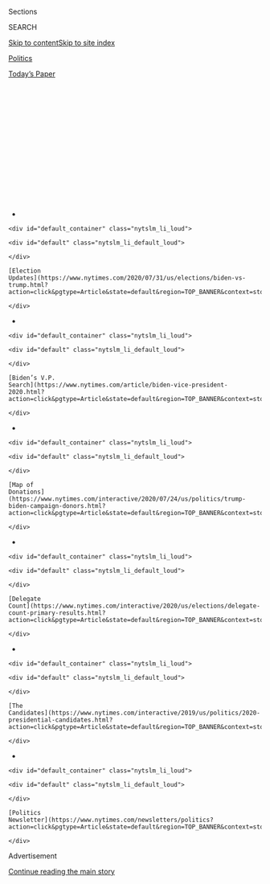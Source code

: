 <div id="app">

<div>

<div>

<div>

<div class="NYTAppHideMasthead css-1q2w90k e1suatyy0">

<div class="section css-ui9rw0 e1suatyy2">

<div class="css-eph4ug er09x8g0">

<div class="css-6n7j50">

</div>

<span class="css-1dv1kvn">Sections</span>

<div class="css-10488qs">

<span class="css-1dv1kvn">SEARCH</span>

</div>

[Skip to content](#site-content)[Skip to site
index](#site-index)

</div>

<div id="masthead-section-label" class="css-1wr3we4 eaxe0e00">

[Politics](https://www.nytimes.com/section/politics)

</div>

<div class="css-10698na e1huz5gh0">

</div>

</div>

<div id="masthead-bar-one" class="section hasLinks css-15hmgas e1csuq9d3">

<div class="css-uqyvli e1csuq9d0">

</div>

<div class="css-1uqjmks e1csuq9d1">

</div>

<div class="css-9e9ivx">

[](https://myaccount.nytimes.com/auth/login?response_type=cookie&client_id=vi)

</div>

<div class="css-1bvtpon e1csuq9d2">

[Today’s
Paper](https://www.nytimes.com/section/todayspaper)

</div>

</div>

</div>

</div>

<div data-aria-hidden="false">

<div id="site-content" data-role="main">

<div>

<div class="css-1aor85t" style="opacity:0.000000001;z-index:-1;visibility:hidden">

<div class="css-1hqnpie">

<div class="css-epjblv">

<span class="css-17xtcya">[Politics](/section/politics)</span><span class="css-x15j1o">|</span><span class="css-fwqvlz">The
Women in Line to Hug Joe
Biden</span>

</div>

<div class="css-k008qs">

<div class="css-1iwv8en">

<span class="css-18z7m18"></span>

<div>

</div>

</div>

<span class="css-1n6z4y">https://nyti.ms/2zuHKqU</span>

<div class="css-1705lsu">

<div class="css-4xjgmj">

<div class="css-4skfbu" data-role="toolbar" data-aria-label="Social Media Share buttons, Save button, and Comments Panel with current comment count" data-testid="share-tools">

  - 
  - 
  - 
  - 
    
    <div class="css-6n7j50">
    
    </div>

  - 
  - 

</div>

</div>

</div>

</div>

</div>

</div>

<div id="NYT_TOP_BANNER_REGION" class="css-13pd83m">

<div>

<div id="styln-elections-notifications-menu" class="section interactive-content interactive-size-medium css-1edisqu">

<div class="css-17ih8de interactive-body">

<div class="nytslm_innerContainer" data-aria-live="polite">

<div class="nytslm_title">

</div>

  - 
    
    <div id="default_container" class="nytslm_li_loud">
    
    <div id="default" class="nytslm_li_default_loud">
    
    </div>
    
    [Election
    Updates](https://www.nytimes.com/2020/07/31/us/elections/biden-vs-trump.html?action=click&pgtype=Article&state=default&region=TOP_BANNER&context=storylines_menu)
    
    </div>

  - 
    
    <div id="default_container" class="nytslm_li_loud">
    
    <div id="default" class="nytslm_li_default_loud">
    
    </div>
    
    [Biden’s V.P.
    Search](https://www.nytimes.com/article/biden-vice-president-2020.html?action=click&pgtype=Article&state=default&region=TOP_BANNER&context=storylines_menu)
    
    </div>

  - 
    
    <div id="default_container" class="nytslm_li_loud">
    
    <div id="default" class="nytslm_li_default_loud">
    
    </div>
    
    [Map of
    Donations](https://www.nytimes.com/interactive/2020/07/24/us/politics/trump-biden-campaign-donors.html?action=click&pgtype=Article&state=default&region=TOP_BANNER&context=storylines_menu)
    
    </div>

  - 
    
    <div id="default_container" class="nytslm_li_loud">
    
    <div id="default" class="nytslm_li_default_loud">
    
    </div>
    
    [Delegate
    Count](https://www.nytimes.com/interactive/2020/us/elections/delegate-count-primary-results.html?action=click&pgtype=Article&state=default&region=TOP_BANNER&context=storylines_menu)
    
    </div>

  - 
    
    <div id="default_container" class="nytslm_li_loud">
    
    <div id="default" class="nytslm_li_default_loud">
    
    </div>
    
    [The
    Candidates](https://www.nytimes.com/interactive/2019/us/politics/2020-presidential-candidates.html?action=click&pgtype=Article&state=default&region=TOP_BANNER&context=storylines_menu)
    
    </div>

  - 
    
    <div id="default_container" class="nytslm_li_loud">
    
    <div id="default" class="nytslm_li_default_loud">
    
    </div>
    
    [Politics
    Newsletter](https://www.nytimes.com/newsletters/politics?action=click&pgtype=Article&state=default&region=TOP_BANNER&context=storylines_menu)
    
    </div>

</div>

</div>

</div>

</div>

</div>

<div id="top-wrapper" class="css-1sy8kpn">

<div id="top-slug" class="css-l9onyx">

Advertisement

</div>

[Continue reading the main
story](#after-top)

<div class="ad top-wrapper" style="text-align:center;height:100%;display:block;min-height:250px">

<div id="top" class="place-ad" data-position="top" data-size-key="top">

</div>

</div>

<div id="after-top">

</div>

</div>

<div>

<div id="sponsor-wrapper" class="css-1hyfx7x">

<div id="sponsor-slug" class="css-19vbshk">

Supported by

</div>

[Continue reading the main
story](#after-sponsor)

<div id="sponsor" class="ad sponsor-wrapper" style="text-align:center;height:100%;display:block">

</div>

<div id="after-sponsor">

</div>

</div>

<div class="css-186x18t">

</div>

<div class="css-1vkm6nb ehdk2mb0">

# The Women in Line to Hug Joe Biden

</div>

It’s a moment to connect with a candidate they like. And it’s an act of
defiance.

<div class="css-79elbk" data-testid="photoviewer-wrapper">

<div class="css-z3e15g" data-testid="photoviewer-wrapper-hidden">

</div>

<div class="css-1a48zt4 ehw59r15" data-testid="photoviewer-children">

![<span class="css-16f3y1r e13ogyst0" data-aria-hidden="true">Joseph R.
Biden Jr. has been criticized for his physical contact with voters, but
some supporters still seek out hugs from the former vice
president.</span><span class="css-cnj6d5 e1z0qqy90" itemprop="copyrightHolder"><span class="css-1ly73wi e1tej78p0">Credit...</span><span><span>Jordan
Gale for The New York
Times</span></span></span>](https://static01.nyt.com/images/2019/08/15/us/politics/00bidenhugs1/00bidenhugs1-articleLarge-v2.jpg?quality=75&auto=webp&disable=upscale)

</div>

</div>

<div class="css-18e8msd">

<div class="css-vp77d3 epjyd6m0">

<div class="css-1baulvz">

By [<span class="css-1baulvz last-byline" itemprop="name">Katie
Glueck</span>](https://www.nytimes.com/by/katie-glueck)

</div>

</div>

  - 
    
    <div class="css-ld3wwf e16638kd2">
    
    Aug. 29,
    2019
    
    </div>

  - 
    
    <div class="css-4xjgmj">
    
    <div class="css-d8bdto" data-role="toolbar" data-aria-label="Social Media Share buttons, Save button, and Comments Panel with current comment count" data-testid="share-tools">
    
      - 
      - 
      - 
      - 
        
        <div class="css-6n7j50">
        
        </div>
    
      - 
      - 
    
    </div>
    
    </div>

</div>

</div>

<div class="section meteredContent css-1r7ky0e" name="articleBody" itemprop="articleBody">

<div class="css-1fanzo5 StoryBodyCompanionColumn">

<div class="css-53u6y8">

ORANGEBURG, S.C. — A hug can be an act of affection. Of encouragement.
Of comfort.

When it comes to hugging Joe Biden, it can also be an act of defiance.

At least, that’s how some of his female supporters see it.

“I told him, don’t apologize, never apologize for anything, ever,” said
Juliette Daniels, 55, a lifestyle blogger who embraced Mr. Biden at a
campaign event in Orangeburg, S.C., last month. Their hug came hours
after he [expressed
regret](https://www.nytimes.com/2019/07/06/us/politics/joe-biden-barack-obama-south-carolina.html?action=click&module=Top%20Stories&pgtype=Homepage)
for warmly invoking [relationships with segregationist
senators](https://www.nytimes.com/2019/06/19/us/politics/biden-segregationists.html),
something that Ms. Daniels considered unnecessary because “he was
already vetted by Barack.”

“He’s just so warm,” she continued.

While plenty of voters chalk up their early support for Mr. Biden to
[strategizing about
electability](https://www.nytimes.com/2019/08/22/us/politics/joe-biden-trump-2020.html)
rather than explicit enthusiasm for his campaign vision, others at his
events across the country, like Ms. Daniels, are often moved to
demonstrate how close to — and protective of — the former vice president
they feel. It’s a reminder of the good will Mr. Biden has from many
Democratic voters even as he has grappled with
[gaffes](https://www.nytimes.com/2019/08/12/us/politics/joe-biden-gaffes.html)
and a
[series](https://www.nytimes.com/2019/06/06/us/politics/joe-biden-hyde-amendment.html)
of
[controversies](https://www.nytimes.com/2019/06/19/us/politics/biden-eastland.html)
this summer.

A hug is a reflection of that dynamic. And it’s something more, too,
according to some of **** the women who are waiting in line to embrace
Mr. Biden.

</div>

</div>

<div class="css-1fanzo5 StoryBodyCompanionColumn">

<div class="css-53u6y8">

They know that hugs have been fraught territory for him. Last spring,
Mr. Biden faced his first major controversy of the 2020 campaign — even
before entering the race — when former State Assemblywoman [Lucy
Flores](https://www.nytimes.com/2019/03/31/us/politics/joe-biden-flores.html)
of Nevada [and other
women](https://www.nytimes.com/2019/04/02/us/politics/joe-biden-women-me-too.html)
said that Mr. Biden’s habit of unsolicited touches and embraces made
them uncomfortable.

In a video message, Mr. Biden promised to be “[more mindful and
respectful of people’s personal
space,](https://www.nytimes.com/2019/04/03/us/politics/joe-biden-women-video.html)”
though he has also since [made light
of](https://www.nytimes.com/2019/04/05/us/politics/joe-biden-controversy.html)
the complaints. Some women remain frustrated that in their view he
didn’t take the feedback to heart.

</div>

</div>

<div class="css-79elbk" data-testid="photoviewer-wrapper">

<div class="css-z3e15g" data-testid="photoviewer-wrapper-hidden">

</div>

<div class="css-1a48zt4 ehw59r15" data-testid="photoviewer-children">

![<span class="css-16f3y1r e13ogyst0" data-aria-hidden="true">Juliette
Daniels, left, with her daughters Jennifer, right, and Grace at an event
for Mr. Biden in Orangeburg, S.C., last
month.</span><span class="css-cnj6d5 e1z0qqy90" itemprop="copyrightHolder"><span class="css-1ly73wi e1tej78p0">Credit...</span><span>Demetrius
Freeman for The New York
Times</span></span>](https://static01.nyt.com/images/2019/08/15/us/politics/00bidenhugs2/merlin_157675890_f5a420dd-1508-47a1-93da-a7bcff8c0961-articleLarge.jpg?quality=75&auto=webp&disable=upscale)

</div>

</div>

<div class="css-1fanzo5 StoryBodyCompanionColumn">

<div class="css-53u6y8">

To them, it’s one of many examples of Mr. Biden, 76, appearing out of
step with the progressive norms shaping today’s Democratic Party.

“The electorate doesn’t have to settle for someone who doesn’t
demonstrate that they see us and are for us, and there are a lot of ways
he’s signaled he’s not there,” said Aimee Allison, the founder of She
the People, a political advocacy group focused on women of color. Ms.
Allison, who has been supportive of Ms. Flores, continued, “It’s nothing
to be proud of, that you have women saying, ‘I’m going to go in for a
hug\!’ That’s not the point. The point is for us all to evolve.”

</div>

</div>

<div class="css-1fanzo5 StoryBodyCompanionColumn">

<div class="css-53u6y8">

For Ms. Flores, the question of evolution is key.

“When someone behaves badly, it’s incumbent on them — not us — it’s
incumbent on them to change their behavior,” Ms. Flores said in an
interview earlier this month. “It doesn’t mean that makes them,
necessarily, bad people. The only thing that makes them bad is if they
continue the behavior. Joe Biden has demonstrated he’s not very
interested in changing his behavior or
attitude.”

<div id="NYT_MAIN_CONTENT_1_REGION" class="css-9tf9ac">

<div>

<div id="styln-nfldraft-updates-block" class="section interactive-content interactive-size-medium css-1ftcdic">

<div class="css-17ih8de interactive-body">

<div id="styln-briefing-block" data-asset-id="">

<div class="briefing-block-header-section">

# [Latest Updates: 2020 Election](https://www.nytimes.com/2020/07/31/us/elections/biden-vs-trump.html?action=click&pgtype=Article&state=default&region=MAIN_CONTENT_1&context=storylines_live_updates)

<div class="briefing-block-ts">

Updated 2020-08-01T01:26:45.732Z

</div>

</div>

  - [Kamala Harris, a top vice-presidential contender, confronts double
    standards.](https://www.nytimes.com/2020/07/31/us/elections/biden-vs-trump.html?action=click&pgtype=Article&state=default&region=MAIN_CONTENT_1&context=storylines_live_updates#link-29fdff45)
  - [Karen Bass and Susan Rice are rising on Biden’s vice-presidential
    shortlist.](https://www.nytimes.com/2020/07/31/us/elections/biden-vs-trump.html?action=click&pgtype=Article&state=default&region=MAIN_CONTENT_1&context=storylines_live_updates#link-13ec3d9c)
  - [Trump says Russian bounties to kill U.S. troops ‘never took
    place.’](https://www.nytimes.com/2020/07/31/us/elections/biden-vs-trump.html?action=click&pgtype=Article&state=default&region=MAIN_CONTENT_1&context=storylines_live_updates#link-49e9a016)

<div class="briefing-block-footer">

<div class="briefing-block-footer-meta">

[See more
updates](https://www.nytimes.com/2020/07/31/us/elections/biden-vs-trump.html?action=click&pgtype=Article&state=default&region=MAIN_CONTENT_1&context=storylines_live_updates)

</div>

</div>

</div>

</div>

</div>

</div>

</div>

Mr. Biden’s supporters are keenly aware of that criticism. And they are
often eager to loudly dismiss it.

These voters volunteer — sometimes earnestly, sometimes combatively —
that they were the ones to request the hugs. They glibly wave off
questions about his tactile campaigning style, chalking it up to
generational differences, or more often, calling it an asset.

“If you like somebody, you hug them,” said Elizabeth Walek-Sowin, 74,
who did just that at a campaign event with Mr. Biden in Henderson,
Nevada. “It doesn’t take a Ph.D. to figure that out.”

She proceeded to hug the reporter who had asked about the exchange.

“We’re in a period of time right now where we need hugs,” said Mary
McWhorter, 72, after sharing an embrace with Mr. Biden at a campaign
stop in Charleston, S.C. “I was thrilled to get to hug Joe Biden. Hell,
I’d be happy — he can put his hands on my shoulder any day of the week.
I might return the favor, with my husband right here.”

A conversation about hugs often leads to a broader defense of Mr.
Biden’s record.

“He has not a racist bone in his body,” insisted Bernadette Brown, a
51-year-old administrative assistant from North Charleston, S.C., soon
after explaining why she had hugged Mr. Biden (“that’s just my nature,
we greet people, hug people”) at a campaign event after the first
debate, where Mr. Biden’s opposition to many [busing
practices](https://www.nytimes.com/2019/07/31/us/politics/kamala-harris-biden-busing.html)
had been a focus. “Racism exists but Vice President Biden did not cause
the racism. He is not the problem.”

Mr. Biden is back in South Carolina this week for more campaigning — and
perhaps, more hugs, in a state his allies consider to be his firewall.

</div>

</div>

<div class="css-1fanzo5 StoryBodyCompanionColumn">

<div class="css-53u6y8">

Some **** Democrats say that there should be room for acknowledging
complexities in the discussion of Mr. Biden’s approach — and recognition
that a style that appeals to women of one generation may translate
differently with women of another generation.

“We can believe Lucy Flores when she says Biden made her feel demeaned
and disrespected, while at the same time believing these women who say
the same sort of behavior is welcome,” said Rebecca Kirszner Katz, a
progressive strategist.

“In this new era, it’s important for male politicians to recognize that
not everyone will be comfortable with candidates being in their personal
space,” she added. “When told that your touching is making some women
uncomfortable, your defense can’t be, ‘Well, some women are O.K. with
it.’”

Ms. Flores, 39, who supported Senator Bernie Sanders in 2016 but has not
yet endorsed in the 2020 race, said Mr. Biden’s defenders are missing
important nuances of the \#MeToo era.

“It doesn’t have to rise to the level of sexual assault or illegal
sexual harassment in order for it to be wrong,” she said. “Because it is
at the lower end of the spectrum in terms of bad behavior, and women are
just now starting to speak out about it, people are of course dismissing
it, minimizing the behavior, both women and
men.”

</div>

</div>

<div class="css-79elbk" data-testid="photoviewer-wrapper">

<div class="css-z3e15g" data-testid="photoviewer-wrapper-hidden">

</div>

<div class="css-1a48zt4 ehw59r15" data-testid="photoviewer-children">

<div class="css-1xdhyk6 erfvjey0">

<span class="css-1ly73wi e1tej78p0">Image</span>

<div class="css-zjzyr8">

<div data-testid="lazyimage-container" style="height:260.35555555555555px">

</div>

</div>

</div>

<span class="css-cnj6d5 e1z0qqy90" itemprop="copyrightHolder"><span class="css-1ly73wi e1tej78p0">Credit...</span><span>John
Locher/Associated Press</span></span>

</div>

</div>

<div class="css-1fanzo5 StoryBodyCompanionColumn">

<div class="css-53u6y8">

Ms. Flores said she has not heard from Mr. Biden — “it took him, what,
30 years to call Anita Hill?” she said, referencing [his
call](https://www.nytimes.com/2019/04/25/us/politics/joe-biden-anita-hill.html)
to Professor Hill shortly before he announced his campaign for president
to discuss how she was treated during the 1991 Clarence Thomas hearings
when he oversaw the Senate Judiciary Committee. “I’m not holding my
breath.”

</div>

</div>

<div class="css-1fanzo5 StoryBodyCompanionColumn">

<div class="css-53u6y8">

“It is incredibly difficult to hold someone accountable for bad behavior
when you really, really like them,” Ms. Flores said. “That is the hard
part about living our values: it is uncomfortable.”

Yet there are also many people who seek a hug from Mr. Biden not to make
a statement but to connect with a man [who can
relate](https://www.nytimes.com/2019/05/30/us/politics/joe-biden-beau-biden-death.html)
to their stories of grief or illness. Mr. Biden’s personal tragedies,
which he discussed in a[campaign
ad](https://www.nytimes.com/2019/08/27/us/politics/joe-biden-ad-personal.html)
released Tuesday, are well-known: his first wife and a baby daughter
[were
killed](https://www.nytimes.com/1972/12/19/archives/bidens-wife-child-killed-in-car-crash.html)
in a car accident in 1972, right after he won his first election to the
Senate. In 2015, one of the sons who survived that car crash, Beau
Biden, died of brain cancer. Voters, aware of that history, are often
open about sharing their own struggles with Mr. Biden, especially about
cancer.

Patty Krysiak, 66, approached Mr. Biden after a campaign event in Nevada
on a recent Saturday, and told him that she was struggling with an
incurable blood cancer.

“He said, ‘they got people working on that kind of thing,’” and offered
to help connect her doctor with others who are focused on the issue, Ms.
Krysiak recalled.

A reporter had earlier observed Mr. Biden hugging Ms. Krysiak and
kissing her hand.

“She said she’s a hugger\!” Mr. Biden insisted when he caught the
reporter watching the exchange.

Ms. Krysiak confirmed that was indeed the case.

“I’m a hugger, not a hand-shaker,” she said. “I know he’s a hugger, too.
When he’s allowed to
be.”

</div>

</div>

</div>

<div>

</div>

<div>

</div>

<div id="NYT_BELOW_MAIN_CONTENT_REGION">

<div>

<div id="STLYN_guide_v1_STYLN_guide_a" class="section css-l08pwh interactive-content interactive-size-medium">

<div class="css-17ih8de interactive-body">

<div class="g-story g-freebird g-max-limit" data-preview-slug="styln-scroll-guide">

</div>

<div id="g-electionguide-id" class="g-electionguide">

<div class="g-electionguide-container">

<div class="g-electionguide-wrapper">

<div class="g-electionguide-logo">

</div>

# Our 2020 Election Guide

Updated July 31, 2020

  - 
    
    -----
    
    ## The Latest
    
      - President Trump’s assault on the Postal Service is intersecting
        with his attacks on mail-in voting. [Voting rights groups say it
        is a recipe for
        disaster.](https://www.nytimes.com/2020/07/31/us/politics/trump-usps-mail-delays.html?action=click&pgtype=Article&state=default&region=BELOW_MAIN_CONTENT&context=storylines_guide)

  - 
    
    -----
    
    ## Biden’s V.P. Search
    
      - [Here are 13
        women](https://www.nytimes.com/article/biden-vice-president-2020.html?action=click&pgtype=Article&state=default&region=BELOW_MAIN_CONTENT&context=storylines_guide)
        who have been under consideration to be Joe Biden’s running
        mate, and why each might be chosen — and might not be.

  - 
    
    -----
    
    ## Keep Up With Our Coverage
    
      - Get an
        [email](https://www.nytimes.com/newsletters/politics?action=click&pgtype=Article&state=default&region=BELOW_MAIN_CONTENT&context=storylines_guide)
        recapping the day’s news
    
    <!-- end list -->
    
      - Download our mobile app on
        [iOS](https://apps.apple.com/us/app/nytimes/id284862083?ls=1&mat_click_id=5c79ae7455014fd1bd66b5610c05b8f2-20191112-16948&referrer=mat_click_id%3D5c79ae7455014fd1bd66b5610c05b8f2-20191112-16948%26link_click_id%3D722930677036718082)
        and
        [Android](http://a.localytics.com/android?id=com.nytimes.android&referrer=utm_source%3Dother_nyt_mobile_web%26utm_medium%3DWeb%2520page%26utm_term%3DGeneral%2520Mobile%2520Page%26utm_campaign%3DNYT%2520Mobile%2520General%2520Page)
        and turn on Breaking News and Politics alerts

</div>

</div>

</div>

</div>

</div>

</div>

</div>

<div>

</div>

<div>

<div id="bottom-wrapper" class="css-1ede5it">

<div id="bottom-slug" class="css-l9onyx">

Advertisement

</div>

[Continue reading the main
story](#after-bottom)

<div id="bottom" class="ad bottom-wrapper" style="text-align:center;height:100%;display:block;min-height:90px">

</div>

<div id="after-bottom">

</div>

</div>

</div>

</div>

</div>

## Site Index

<div>

</div>

## Site Information Navigation

  - [© <span>2020</span> <span>The New York Times
    Company</span>](https://help.nytimes.com/hc/en-us/articles/115014792127-Copyright-notice)

<!-- end list -->

  - [NYTCo](https://www.nytco.com/)
  - [Contact
    Us](https://help.nytimes.com/hc/en-us/articles/115015385887-Contact-Us)
  - [Work with us](https://www.nytco.com/careers/)
  - [Advertise](https://nytmediakit.com/)
  - [T Brand Studio](http://www.tbrandstudio.com/)
  - [Your Ad
    Choices](https://www.nytimes.com/privacy/cookie-policy#how-do-i-manage-trackers)
  - [Privacy](https://www.nytimes.com/privacy)
  - [Terms of
    Service](https://help.nytimes.com/hc/en-us/articles/115014893428-Terms-of-service)
  - [Terms of
    Sale](https://help.nytimes.com/hc/en-us/articles/115014893968-Terms-of-sale)
  - [Site
    Map](https://spiderbites.nytimes.com)
  - [Help](https://help.nytimes.com/hc/en-us)
  - [Subscriptions](https://www.nytimes.com/subscription?campaignId=37WXW)

</div>

</div>

</div>

</div>
